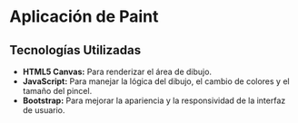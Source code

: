 # Aplicación de Paint

## Tecnologías Utilizadas

- **HTML5 Canvas:** Para renderizar el área de dibujo.
- **JavaScript:** Para manejar la lógica del dibujo, el cambio de colores y el tamaño del pincel.
- **Bootstrap:** Para mejorar la apariencia y la responsividad de la interfaz de usuario.
